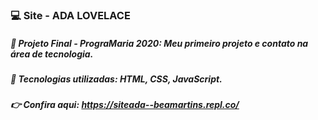 ### 💻 Site - ADA LOVELACE 

##### 💜 Projeto Final - PrograMaria 2020: Meu primeiro projeto e contato na área de tecnologia. 

##### 🔧 Tecnologias utilizadas: HTML, CSS, JavaScript.
 
##### 👉 Confira aqui: https://siteada--beamartins.repl.co/


